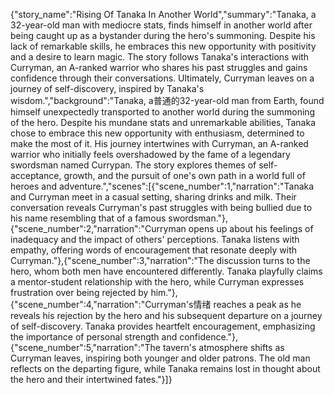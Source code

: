 {"story_name":"Rising Of Tanaka In Another World","summary":"Tanaka, a 32-year-old man with mediocre stats, finds himself in another world after being caught up as a bystander during the hero's summoning. Despite his lack of remarkable skills, he embraces this new opportunity with positivity and a desire to learn magic. The story follows Tanaka's interactions with Curryman, an A-ranked warrior who shares his past struggles and gains confidence through their conversations. Ultimately, Curryman leaves on a journey of self-discovery, inspired by Tanaka's wisdom.","background":"Tanaka, a普通的32-year-old man from Earth, found himself unexpectedly transported to another world during the summoning of the hero. Despite his mundane stats and unremarkable abilities, Tanaka chose to embrace this new opportunity with enthusiasm, determined to make the most of it. His journey intertwines with Curryman, an A-ranked warrior who initially feels overshadowed by the fame of a legendary swordsman named Currypan. The story explores themes of self-acceptance, growth, and the pursuit of one's own path in a world full of heroes and adventure.","scenes":[{"scene_number":1,"narration":"Tanaka and Curryman meet in a casual setting, sharing drinks and milk. Their conversation reveals Curryman's past struggles with being bullied due to his name resembling that of a famous swordsman."},{"scene_number":2,"narration":"Curryman opens up about his feelings of inadequacy and the impact of others' perceptions. Tanaka listens with empathy, offering words of encouragement that resonate deeply with Curryman."},{"scene_number":3,"narration":"The discussion turns to the hero, whom both men have encountered differently. Tanaka playfully claims a mentor-student relationship with the hero, while Curryman expresses frustration over being rejected by him."},{"scene_number":4,"narration":"Curryman's情绪 reaches a peak as he reveals his rejection by the hero and his subsequent departure on a journey of self-discovery. Tanaka provides heartfelt encouragement, emphasizing the importance of personal strength and confidence."},{"scene_number":5,"narration":"The tavern's atmosphere shifts as Curryman leaves, inspiring both younger and older patrons. The old man reflects on the departing figure, while Tanaka remains lost in thought about the hero and their intertwined fates."}]}